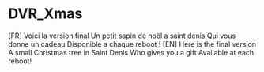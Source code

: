 # DVR_Xmas
[FR] Voici la version final  Un petit sapin de noël a saint denis   Qui vous donne un cadeau  Disponible a chaque reboot !  [EN] Here is the final version  A small Christmas tree in Saint Denis  Who gives you a gift  Available at each reboot!

